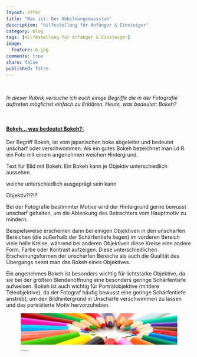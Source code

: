 ```yaml
---
layout: offer
title: "Was ist: Der Abbildungsmassstab"
description: "Hilfestellung für Anfänger & Einsteiger"
category: blog
tags: [Hilfestellung für Anfänger & Einsteiger]
image:
  feature: b.jpg
comments: true
share: false
published: false
---
```

 
  


    



*In dieser Rubrik versuche ich euch einige Begriffe die in der Fotografie auftreten möglichst einfach zu Erklären. Heute, was bedeutet: Bokeh?* 
 
  


    








#### <a name="fenced-code-block"><u>Bokeh... was bedeutet Bokeh?:</u></a>

Der Begriff Bokeh, ist vom japanischen boke abgeleitet und bedeutet unscharf oder verschwommen. Als ein gutes Bokeh bezeichnet man i.d.R. ein Foto mit einem angenehmen weichen Hintergrund.



Text für Bild mit Bokeh:
Ein Bokeh kann je Objektiv unterschiedlich aussehen.


 welche unterschiedlich ausgeprägt sein kann

Objektiv?!?!?


Bei der Fotografie bestimmter Motive wird der Hintergrund gerne bewusst unscharf gehalten, um die Ablenkung des Betrachters vom Hauptmotiv zu mindern.

Beispielsweise erscheinen dann bei einigen Objektiven in den unscharfen Bereichen (die außerhalb der Schärfentiefe liegen) im vorderen Bereich viele helle Kreise, während bei anderen Objektiven diese Kreise eine andere Form, Farbe oder Kontrast aufzeigen. Diese unterschiedlichen Erscheinungsformen der unscharfen Bereiche als auch die Qualität des Übergangs nennt man das Bokeh eines Objektives.

Ein angenehmes Bokeh ist besonders wichtig für lichtstarke Objektive, da sie bei der größten Blendenöffnung eine besonders geringe Schärfentiefe aufweisen. Bokeh ist auch wichtig für Porträtobjektive (mittlere Teleobjektive), da der Fotograf häufig bewusst eine geringe Schärfentiefe anstrebt, um den Bildhintergrund in Unschärfe verschwimmen zu lassen und das porträtierte Motiv hervorzuheben.



<figure>
<img src="/images/b1.jpg"/>
<figcaption>.....</figcaption>
</figure>
